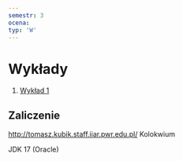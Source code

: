 ```yaml
---
semestr: 3
ocena: 
typ: 'W'
---
```


# Wykłady
1. [Wykład 1](Notatki/Semestr%203/Języki%20programowania/Wykłady/Wykład%201/Wykład%201.md)

## Zaliczenie
http://tomasz.kubik.staff.iiar.pwr.edu.pl/
Kolokwium

JDK 17 (Oracle)